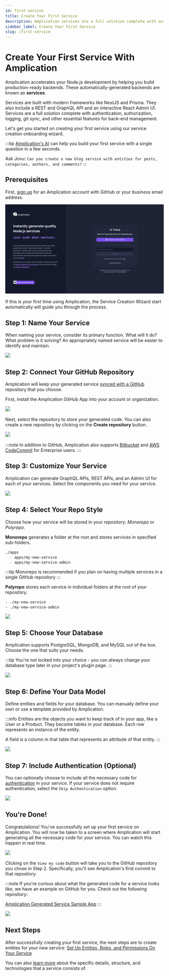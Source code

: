 ```yaml
---
id: first-service
title: Create Your First Service
description: Amplication services are a full solution complete with authentication, authorization, logging, git sync, and other essential features for back-end management.
sidebar_label: Create Your First Service
slug: /first-service
---
```


# Create Your First Service With Amplication

Amplication accelerates your Node.js development by helping you build production-ready backends.
These automatically-generated backends are known as **services**.

Services are  built with modern frameworks like NestJS and Prisma.
They also include a REST and GraphQL API and an interactive React Admin UI.
Services are a full solution complete with authentication, authorization, logging, git sync, and other essential features for back-end management.

Let's get you started on creating your first service using our service creation onboarding wizard.

:::tip
[Amplication's AI](/amplication-ai) can help you build your first service with a single question in a few seconds.

Ask Jovu: `Can you create a new blog service with entities for posts, categories, authors, and comments?`
:::

## Prerequisites

First, [sign up](https://app.amplication.com/login) for an Amplication account with GitHub or your _business_ email address.

![](./assets/first-service/amplication-home-page.png)

If this is your first time using Amplication, the Service Creation Wizard start automatically will guide you through the process.

## Step 1: Name Your Service

When naming your service, consider its primary function. What will it do? What problem is it solving? An appropriately named service will be easier to identify and maintain.

![](./assets/first-service/service-name.png)

## Step 2: Connect Your GitHub Repository

Amplication will keep your generated service [synced with a GitHub](/sync-with-github/) repository that you choose.

First, install the Amplication GitHub App into your account or organization.

![](./assets/first-service/install-amplication-github-app.png)

Next, select the repository to store your generated code.
You can also create a new repository by clicking on the **Create repository** button.

![](./assets/first-service/select-repository.png)

:::note
In addition to GitHub, Amplication also supports [Bitbucket](/sync-with-bitbucket) and [AWS CodeCommit](/sync-with-aws-codecommit) for Enterprise users.
:::


## Step 3: Customize Your Service

Amplication can generate GraphQL APIs, REST APIs, and an Admin UI for each of your services. Select the components you need for your service.

![](./assets/first-service/admin-ui-graph-rest-api.png)

## Step 4: Select Your Repo Style 

Choose how your service will be stored in your repository: *Monorepo* or *Polyrepo*.

**Monorepo** generates a folder at the root and stores services in specified sub-folders. 

```
./apps
  - apps/my-new-service 
  - apps/my-new-service-admin
```

:::tip
Monorepo is recommended if you plan on having multiple services in a single GitHub repository
:::

**Polyrepo** stores each service in individual folders at the root of your repository.

```
- ./my-new-service
- ./my-new-service-admin
```

![](./assets/first-service/monorepo-polyrepo.png)

## Step 5: Choose Your Database

Amplication supports PostgreSQL, MongoDB, and MySQL out of the box. Choose the one that suits your needs.

:::tip
You're not locked into your choice - you can always change your database type later in your project's plugin page.
:::

![](./assets/first-service/database.png)

## Step 6: Define Your Data Model

Define entities and fields for your database. You can manually define your own or use a template provided by Amplication.

:::info
Entities are the objects you want to keep track of in your app, like a User or a Product. They become tables in your database. Each row represents an instance of the entity.

A field is a column in that table that represents an attribute of that entity.
:::

![](./assets/first-service/data-model.png)

## Step 7: Include Authentication (Optional)

You can optionally choose to include all the necessary code for [authentication](/authentication/) in your service. If your service does not require authentication, select the `Skip Authentication` option.

![](./assets/first-service/authentication.png)

## You're Done!

Congratulations! You've successfully set up your first service on Amplication. You will now be taken to a screen where Amplication will start generating all the necessary code for your service. You can watch this happen in real time.

![](./assets/first-service/generating-service.png)

Clicking on the `View my code` button will take you to the GitHub repository you chose in Step 2. Specifically, you'll see Amplication's first commit to that repository.

:::note
If you're curious about what the generated code for a service looks like, we have an example on GitHub for you. Check out the following repository:

[Amplication Generated Service Sample App](https://github.com/amplication/sample-app)
:::

![](./assets/first-service/service-created-successfully.png)

## Next Steps

After successfully creating your first service, the next steps are to create entities for your new service: [Set Up Entities, Roles, and Permissions On Your Service](/entities-roles-permissions)

You can also [learn more](/getting-started/) about the specific details, structure, and technologies that a service consists of.